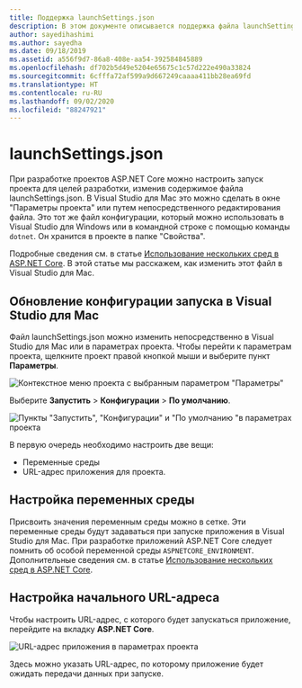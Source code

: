 ```yaml
---
title: Поддержка launchSettings.json
description: В этом документе описывается поддержка файла launchSettings.json в Visual Studio для Mac
author: sayedihashimi
ms.author: sayedha
ms.date: 09/18/2019
ms.assetid: a556f9d7-86a8-408e-aa54-392584845889
ms.openlocfilehash: df702b5d49e5204e65675c1c57d222e490a33824
ms.sourcegitcommit: 6cfffa72af599a9d667249caaaa411bb28ea69fd
ms.translationtype: HT
ms.contentlocale: ru-RU
ms.lasthandoff: 09/02/2020
ms.locfileid: "88247921"
---
```

# <a name="launchsettingsjson"></a>launchSettings.json

При разработке проектов ASP.NET Core можно настроить запуск проекта для целей разработки, изменив содержимое файла launchSettings.json. В Visual Studio для Mac это можно сделать в окне "Параметры проекта" или путем непосредственного редактирования файла. Это тот же файл конфигурации, который можно использовать в Visual Studio для Windows или в командной строке с помощью команды `dotnet`. Он хранится в проекте в папке "Свойства".

Подробные сведения см. в статье [Использование нескольких сред в ASP.NET Core](/aspnet/core/fundamentals/environments). В этой статье мы расскажем, как изменить этот файл в Visual Studio для Mac.

## <a name="update-the-start-configuration-by-using-visual-studio-for-mac"></a>Обновление конфигурации запуска в Visual Studio для Mac

Файл launchSettings.json можно изменить непосредственно в Visual Studio для Mac или в параметрах проекта. Чтобы перейти к параметрам проекта, щелкните проект правой кнопкой мыши и выберите пункт **Параметры**.

![Контекстное меню проекта с выбранным параметром "Параметры"](media/vsmac-ctx-proj-options.png)

Выберите **Запустить** > **Конфигурации** > **По умолчанию**.

![Пункты "Запустить", "Конфигурации" и "По умолчанию "в параметрах проекта](media/vsmac-run-config-default.png)

В первую очередь необходимо настроить две вещи:

- Переменные среды
- URL-адрес приложения для проекта.

## <a name="configure-environment-variables"></a>Настройка переменных среды

Присвоить значения переменным среды можно в сетке. Эти переменные среды будут задаваться при запуске приложения в Visual Studio для Mac. При разработке приложений ASP.NET Core следует помнить об особой переменной среды `ASPNETCORE_ENVIRONMENT`. Дополнительные сведения см. в статье [Использование нескольких сред в ASP.NET Core](/aspnet/core/fundamentals/environments).


## <a name="configure-the-start-url"></a>Настройка начального URL-адреса

Чтобы настроить URL-адрес, с которого будет запускаться приложение, перейдите на вкладку **ASP.NET Core**.

![URL-адрес приложения в параметрах проекта](media/vsmac-run-config-default-aspnetcore.png)

Здесь можно указать URL-адрес, по которому приложение будет ожидать передачи данных при запуске.
